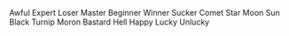 Awful
Expert
Loser
Master
Beginner
Winner
Sucker
Comet
Star
Moon
Sun
Black
Turnip
Moron
Bastard
Hell
Happy
Lucky
Unlucky
